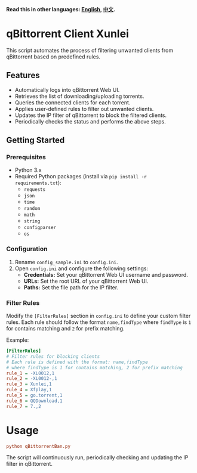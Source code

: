 **Read this in other languages: [English](README.md), [中文](README_zh.md).**


# qBittorrent Client Xunlei

This script automates the process of filtering unwanted clients from qBittorrent based on predefined rules.

## Features

- Automatically logs into qBittorrent Web UI.
- Retrieves the list of downloading/uploading torrents.
- Queries the connected clients for each torrent.
- Applies user-defined rules to filter out unwanted clients.
- Updates the IP filter of qBittorrent to block the filtered clients.
- Periodically checks the status and performs the above steps.

## Getting Started

### Prerequisites

- Python 3.x
- Required Python packages (install via `pip install -r requirements.txt`):
  - `requests`
  - `json`
  - `time`
  - `random`
  - `math`
  - `string`
  - `configparser`
  - `os`

### Configuration

1. Rename `config_sample.ini` to `config.ini`.
2. Open `config.ini` and configure the following settings:
   - **Credentials:** Set your qBittorrent Web UI username and password.
   - **URLs:** Set the root URL of your qBittorrent Web UI.
   - **Paths:** Set the file path for the IP filter.

### Filter Rules

Modify the `[FilterRules]` section in `config.ini` to define your custom filter rules. Each rule should follow the format `name,findType` where `findType` is `1` for contains matching and `2` for prefix matching.

Example:
```ini
[FilterRules]
# Filter rules for blocking clients
# Each rule is defined with the format: name,findType
# where findType is 1 for contains matching, 2 for prefix matching
rule_1 = -XL0012,1
rule_2 = -XL0012-,1
rule_3 = Xunlei,1
rule_4 = Xfplay,1
rule_5 = go.torrent,1
rule_6 = QQDownload,1
rule_7 = 7.,2
```


# Usage

```ini
python qBittorrentBan.py
```

The script will continuously run, periodically checking and updating the IP filter in qBittorrent.

